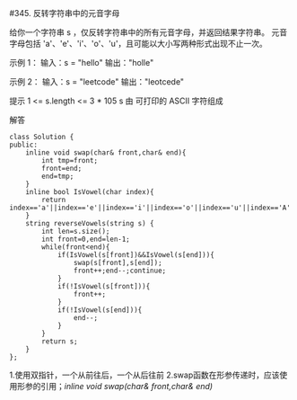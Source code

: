 #345. 反转字符串中的元音字母

给你一个字符串 s ，仅反转字符串中的所有元音字母，并返回结果字符串。
元音字母包括 'a'、'e'、'i'、'o'、'u'，且可能以大小写两种形式出现不止一次。

 
示例 1：
输入：s = "hello"
输出："holle"

示例 2：
输入：s = "leetcode"
输出："leotcede"
 

提示
1 <= s.length <= 3 * 105
s 由 可打印的 ASCII 字符组成


解答
```
class Solution {
public:
    inline void swap(char& front,char& end){
        int tmp=front;
        front=end;
        end=tmp;
    }
    inline bool IsVowel(char index){
        return index=='a'||index=='e'||index=='i'||index=='o'||index=='u'||index=='A'||index=='E'||index=='I'||index=='O'||index=='U';
    }
    string reverseVowels(string s) {
        int len=s.size();
        int front=0,end=len-1;
        while(front<end){
            if(IsVowel(s[front])&&IsVowel(s[end])){
                swap(s[front],s[end]);
                front++;end--;continue;
            }
            if(!IsVowel(s[front])){
                front++;
            }
            if(!IsVowel(s[end])){
                end--;
            }
        }
        return s;
    }
};
```
1.使用双指针，一个从前往后，一个从后往前
2.swap函数在形参传递时，应该使用形参的引用；*inline void swap(char& front,char& end)* 
